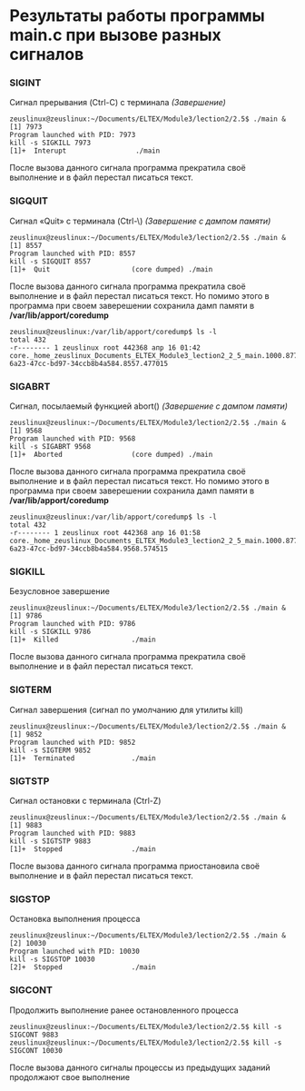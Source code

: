 # Результаты работы программы main.c при вызове разных сигналов
### SIGINT 
Сигнал прерывания (Ctrl-C) с терминала
*(Завершение)*
```Shell
zeuslinux@zeuslinux:~/Documents/ELTEX/Module3/lection2/2.5$ ./main &
[1] 7973
Program launched with PID: 7973
kill -s SIGKILL 7973
[1]+  Interupt                 ./main
```
После вызова данного сигнала программа прекратила своё выполнение и в файл перестал писаться текст.

### SIGQUIT 
Сигнал «Quit» с терминала (Ctrl-\\) 
*(Завершение с дампом памяти)*

```Shell
zeuslinux@zeuslinux:~/Documents/ELTEX/Module3/lection2/2.5$ ./main &
[1] 8557
Program launched with PID: 8557
kill -s SIGQUIT 8557
[1]+  Quit                    (core dumped) ./main
```
После вызова данного сигнала программа прекратила своё выполнение и в файл перестал писаться текст. Но помимо этого в программа при своем заверешении сохранила дамп памяти в **/var/lib/apport/coredump**

```Shell
zeuslinux@zeuslinux:/var/lib/apport/coredump$ ls -l
total 432
-r-------- 1 zeuslinux root 442368 апр 16 01:42 core._home_zeuslinux_Documents_ELTEX_Module3_lection2_2_5_main.1000.8776f92e-6a23-47cc-bd97-34ccb8b4a584.8557.477015
```

### SIGABRT
Сигнал, посылаемый функцией abort()
*(Завершение с дампом памяти)*

```Shell
zeuslinux@zeuslinux:~/Documents/ELTEX/Module3/lection2/2.5$ ./main &
[1] 9568
Program launched with PID: 9568
kill -s SIGABRT 9568
[1]+  Aborted                 (core dumped) ./main
```
После вызова данного сигнала программа прекратила своё выполнение и в файл перестал писаться текст. Но помимо этого в программа при своем заверешении сохранила дамп памяти в **/var/lib/apport/coredump**
```Shell
zeuslinux@zeuslinux:/var/lib/apport/coredump$ ls -l
total 432
-r-------- 1 zeuslinux root 442368 апр 16 01:58 core._home_zeuslinux_Documents_ELTEX_Module3_lection2_2_5_main.1000.8776f92e-6a23-47cc-bd97-34ccb8b4a584.9568.574515
```
### SIGKILL
Безусловное завершение
```Shell
zeuslinux@zeuslinux:~/Documents/ELTEX/Module3/lection2/2.5$ ./main &
[1] 9786
Program launched with PID: 9786
kill -s SIGKILL 9786
[1]+  Killed                  ./main
```
После вызова данного сигнала программа прекратила своё выполнение и в файл перестал писаться текст.

### SIGTERM
Сигнал завершения (сигнал по умолчанию для утилиты kill)
```Shell
zeuslinux@zeuslinux:~/Documents/ELTEX/Module3/lection2/2.5$ ./main &
[1] 9852
Program launched with PID: 9852
kill -s SIGTERM 9852
[1]+  Terminated              ./main
```

### SIGTSTP
Сигнал остановки с терминала (Ctrl-Z)
```Shell
zeuslinux@zeuslinux:~/Documents/ELTEX/Module3/lection2/2.5$ ./main &
[1] 9883
Program launched with PID: 9883
kill -s SIGTSTP 9883
[1]+  Stopped                 ./main
```
После вызова данного сигнала программа приостановила своё выполнение и в файл перестал писаться текст. 


### SIGSTOP
Остановка выполнения процесса
```Shell
zeuslinux@zeuslinux:~/Documents/ELTEX/Module3/lection2/2.5$ ./main &
[2] 10030
Program launched with PID: 10030
kill -s SIGSTOP 10030
[2]+  Stopped                 ./main
```

### SIGCONT
Продолжить выполнение ранее остановленного процесса
```Shell
zeuslinux@zeuslinux:~/Documents/ELTEX/Module3/lection2/2.5$ kill -s SIGCONT 9883
zeuslinux@zeuslinux:~/Documents/ELTEX/Module3/lection2/2.5$ kill -s SIGCONT 10030
```
После вызова данного сигналы процессы из предыдущих заданий продолжают свое выполнение
